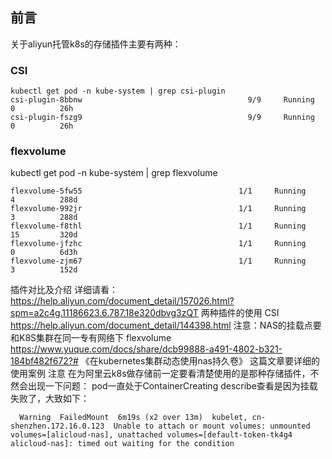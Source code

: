 ## 前言
关于aliyun托管k8s的存储插件主要有两种：
### CSI
```
kubectl get pod -n kube-system | grep csi-plugin
csi-plugin-8bbnw                                     9/9     Running     0          26h
csi-plugin-fszg9                                     9/9     Running     0          26h
```
### flexvolume
kubectl get pod -n kube-system | grep flexvolume
```
flexvolume-5fw55                                   1/1     Running            4          288d
flexvolume-992jr                                   1/1     Running            3          288d
flexvolume-f8thl                                   1/1     Running            15         320d
flexvolume-jfzhc                                   1/1     Running            0          6d3h
flexvolume-zjm67                                   1/1     Running            3          152d
```
插件对比及介绍
详细请看：https://help.aliyun.com/document_detail/157026.html?spm=a2c4g.11186623.6.787.18e320dbvg3zQT
两种插件的使用
CSI
https://help.aliyun.com/document_detail/144398.html
注意：NAS的挂载点要和K8S集群在同一专有网络下
flexvolume
https://www.yuque.com/docs/share/dcb99888-a491-4802-b321-184bf482f672?# 《在kubernetes集群动态使用nas持久卷》
这篇文章要详细的使用案例
注意
在为阿里云k8s做存储前一定要看清楚使用的是那种存储插件，不然会出现一下问题：
pod一直处于ContainerCreating    describe查看是因为挂载失败了，大致如下：
```
  Warning  FailedMount  6m19s (x2 over 13m)  kubelet, cn-shenzhen.172.16.0.123  Unable to attach or mount volumes: unmounted volumes=[alicloud-nas], unattached volumes=[default-token-tk4g4 alicloud-nas]: timed out waiting for the condition 
```